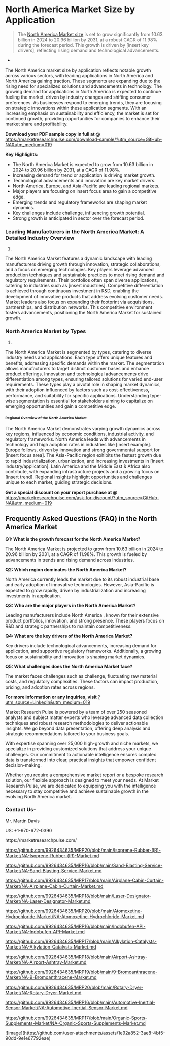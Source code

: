 <h1>North America  Market&nbsp;Size by Application</h1><blockquote><p>The <a href="https://marketresearchpulse.com/download-sample/?utm_source=GitHub-NA&amp;utm_medium=019">North America  Market size</a> is set to grow significantly from 10.63 billion in 2024 to 20.96 billion by 2031, at a robust CAGR of 11.98% during the forecast period. This growth is driven by [insert key drivers], reflecting rising demand and technological advancements.</p></blockquote><ul><li></li></ul><p>The North America  market size by application reflects notable growth across various sectors, with leading applications in North America  and North America  gaining traction. These segments are expanding due to the rising need for specialized solutions and advancements in technology. The growing demand for applications in North America  is expected to continue fueling the market, driven by industry changes and shifting consumer preferences. As businesses respond to emerging trends, they are focusing on strategic innovations within these application segments. With an increasing emphasis on sustainability and efficiency, the market is set for continued growth, providing opportunities for companies to enhance their market share and profitability.</p><p><strong>Download your PDF sample copy in full at @ </strong><a href="https://marketresearchpulse.com/download-sample/?utm_source=GitHub-NA&amp;utm_medium=019">https://marketresearchpulse.com/download-sample/?utm_source=GitHub-NA&amp;utm_medium=019</a></p><p><strong>Key Highlights: </strong></p><ul><li>The North America  Market is expected to grow from 10.63 billion in 2024 to 20.96 billion by 2031, at a CAGR of 11.98%.</li><li>Increasing demand for trend or application is driving market growth.</li><li>Technological advancements and innovation are key market drivers.</li><li>North America, Europe, and Asia-Pacific are leading regional markets.</li><li>Major players are focusing on insert focus area to gain a competitive edge.</li><li>Emerging trends and regulatory frameworks are shaping market dynamics.</li><li>Key challenges include challenge, influencing growth potential.</li><li>Strong growth is anticipated in sector over the forecast period.</li></ul><h3>Leading Manufacturers in the North America  Market: A Detailed Industry Overview</h3><ol><li></li></ol><div class="flex max-w-full flex-col flex-grow"><div class="min-h-8 text-message flex w-full flex-col items-end gap-2 whitespace-normal break-words [.text-message+&amp;]:mt-5" dir="auto" data-message-author-role="assistant" data-message-id="fd8432e4-4910-450d-b182-61b7bfb0a01f" data-message-model-slug="gpt-4o"><div class="flex w-full flex-col gap-1 empty:hidden first:pt-[3px]"><div class="markdown prose w-full break-words dark:prose-invert light"><p>The North America  Market features a dynamic landscape with leading manufacturers driving growth through innovation, strategic collaborations, and a focus on emerging technologies. Key players leverage advanced production techniques and sustainable practices to meet rising demand and regulatory requirements. Their portfolios often span diverse applications, catering to industries such as [insert industries]. Competitive differentiation is achieved through continuous investment in R&amp;D, enabling the development of innovative products that address evolving customer needs. Market leaders also focus on expanding their footprint via acquisitions, partnerships, and distribution networks. This competitive environment fosters advancements, positioning the North America  Market for sustained growth.</p></div></div></div></div><h3>North America  Market by Types</h3><ol><li></li></ol><div class="flex max-w-full flex-col flex-grow"><div class="min-h-8 text-message flex w-full flex-col items-end gap-2 whitespace-normal break-words [.text-message+&amp;]:mt-5" dir="auto" data-message-author-role="assistant" data-message-id="084470be-0bb7-4664-bddf-5156b4f41249" data-message-model-slug="gpt-4o-mini"><div class="flex w-full flex-col gap-1 empty:hidden first:pt-[3px]"><div class="markdown prose w-full break-words dark:prose-invert light"><p>The North America  Market is segmented by types, catering to diverse industry needs and applications. Each type offers unique features and benefits, addressing specific demands within the market. The segmentation allows manufacturers to target distinct customer bases and enhance product offerings. Innovation and technological advancements drive differentiation among types, ensuring tailored solutions for varied end-user requirements. These types play a pivotal role in shaping market dynamics, with their adoption influenced by factors such as cost-effectiveness, performance, and suitability for specific applications. Understanding type-wise segmentation is essential for stakeholders aiming to capitalize on emerging opportunities and gain a competitive edge.</p></div></div></div></div><h3><span style="font-size: 11px;">Regional Overview of the North America  Market</span></h3><div class="flex max-w-full flex-col flex-grow"><div class="min-h-8 text-message flex w-full flex-col items-end gap-2 whitespace-normal break-words [.text-message+&amp;]:mt-5" dir="auto" data-message-author-role="assistant" data-message-id="e9038762-ce64-4e30-91c9-9bd413514231" data-message-model-slug="gpt-4o-mini"><div class="flex w-full flex-col gap-1 empty:hidden first:pt-[3px]"><div class="markdown prose w-full break-words dark:prose-invert light"><p>The North America  Market demonstrates varying growth dynamics across key regions, influenced by economic conditions, industrial activity, and regulatory frameworks. North America leads with advancements in technology and high adoption rates in industries like [insert example]. Europe follows, driven by innovation and strong governmental support for [insert focus area]. The Asia-Pacific region exhibits the fastest growth due to rapid industrialization, urbanization, and increasing investments in [insert industry/application]. Latin America and the Middle East &amp; Africa also contribute, with expanding infrastructure projects and a growing focus on [insert trend]. Regional insights highlight opportunities and challenges unique to each market, guiding strategic decisions.</p></div></div></div></div><p><strong>Get a special discount on your report purchase at @ </strong><a href="https://marketresearchpulse.com/ask-for-discount/?utm_source=GitHub-NA&amp;utm_medium=019">https://marketresearchpulse.com/ask-for-discount/?utm_source=GitHub-NA&amp;utm_medium=019</a></p><h2>Frequently Asked Questions (FAQ) in the North America  Market</h2><p><strong>Q1: What is the growth forecast for the North America  Market?</strong></p><p>The North America  Market is projected to grow from 10.63 billion in 2024 to 20.96 billion by 2031, at a CAGR of 11.98%. This growth is fueled by advancements in trends and rising demand across industries.</p><p><strong>Q2: Which region dominates the North America  Market?</strong></p><p>North America currently leads the market due to its robust industrial base and early adoption of innovative technologies. However, Asia-Pacific is expected to grow rapidly, driven by industrialization and increasing investments in application.</p><p><strong>Q3: Who are the major players in the North America  Market?</strong></p><p>Leading manufacturers include North America , known for their extensive product portfolios, innovation, and strong presence. These players focus on R&amp;D and strategic partnerships to maintain competitiveness.</p><p><strong>Q4: What are the key drivers of the North America  Market?</strong></p><p>Key drivers include technological advancements, increasing demand for application, and supportive regulatory frameworks. Additionally, a growing focus on sustainability and innovation is shaping market dynamics.</p><p><strong>Q5: What challenges does the North America  Market face?</strong></p><p>The market faces challenges such as challenge, fluctuating raw material costs, and regulatory complexities. These factors can impact production, pricing, and adoption rates across regions.</p><p><strong>For more information or any inquiries, visit&nbsp;</strong><a href="?utm_source=Linkedin&utm_medium=019">?utm_source=Linkedin&utm_medium=019</a></p><p>Market Research Pulse is powered by a team of over 250 seasoned analysts and subject matter experts who leverage advanced data collection techniques and robust research methodologies to deliver actionable insights. We go beyond data presentation, offering deep analysis and strategic recommendations tailored to your business goals.</p><p>With expertise spanning over 25,000 high-growth and niche markets, we specialize in providing customized solutions that address your unique challenges. Our commitment to actionable intelligence ensures complex data is transformed into clear, practical insights that empower confident decision-making.</p><p>Whether you require a comprehensive market report or a bespoke research solution, our flexible approach is designed to meet your needs. At Market Research Pulse, we are dedicated to equipping you with the intelligence necessary to stay competitive and achieve sustainable growth in the evolving North America  market.</p><h3><strong>Contact Us-</strong></h3><p>Mr. Martin Davis</p><p>US: +1-970-672-0390</p><p>https://marketresearchpulse.com/</p><p><a href="https://github.com/9926434635/MRP20/blob/main/Isoprene-Rubber-(IR)-Market/NA-Isoprene-Rubber-(IR)-Market.md">https://github.com/9926434635/MRP20/blob/main/Isoprene-Rubber-(IR)-Market/NA-Isoprene-Rubber-(IR)-Market.md</a></p><p><a href="https://github.com/9926434635/MRP16/blob/main/Sand-Blasting-Service-Market/NA-Sand-Blasting-Service-Market.md">https://github.com/9926434635/MRP16/blob/main/Sand-Blasting-Service-Market/NA-Sand-Blasting-Service-Market.md</a></p><p><a href="https://github.com/9926434635/MRP17/blob/main/Airplane-Cabin-Curtain-Market/NA-Airplane-Cabin-Curtain-Market.md">https://github.com/9926434635/MRP17/blob/main/Airplane-Cabin-Curtain-Market/NA-Airplane-Cabin-Curtain-Market.md</a></p><p><a href="https://github.com/9926434635/MRP18/blob/main/Laser-Designator-Market/NA-Laser-Designator-Market.md">https://github.com/9926434635/MRP18/blob/main/Laser-Designator-Market/NA-Laser-Designator-Market.md</a></p><p><a href="https://github.com/9926434635/MRP20/blob/main/Atomoxetine-Hydrochloride-Market/NA-Atomoxetine-Hydrochloride-Market.md">https://github.com/9926434635/MRP20/blob/main/Atomoxetine-Hydrochloride-Market/NA-Atomoxetine-Hydrochloride-Market.md</a></p><p><a href="https://github.com/9926434635/MRP16/blob/main/Indobufen-API-Market/NA-Indobufen-API-Market.md">https://github.com/9926434635/MRP16/blob/main/Indobufen-API-Market/NA-Indobufen-API-Market.md</a></p><p><a href="https://github.com/9926434635/MRP17/blob/main/Alkylation-Catalysts-Market/NA-Alkylation-Catalysts-Market.md">https://github.com/9926434635/MRP17/blob/main/Alkylation-Catalysts-Market/NA-Alkylation-Catalysts-Market.md</a></p><p><a href="https://github.com/9926434635/MRP18/blob/main/Airport-Ashtray-Market/NA-Airport-Ashtray-Market.md">https://github.com/9926434635/MRP18/blob/main/Airport-Ashtray-Market/NA-Airport-Ashtray-Market.md</a></p><p><a href="https://github.com/9926434635/MRP19/blob/main/9-Bromoanthracene-Market/NA-9-Bromoanthracene-Market.md">https://github.com/9926434635/MRP19/blob/main/9-Bromoanthracene-Market/NA-9-Bromoanthracene-Market.md</a></p><p><a href="https://github.com/9926434635/MRP20/blob/main/Rotary-Dryer-Market/NA-Rotary-Dryer-Market.md">https://github.com/9926434635/MRP20/blob/main/Rotary-Dryer-Market/NA-Rotary-Dryer-Market.md</a></p><p><a href="https://github.com/9926434635/MRP16/blob/main/Automotive-Inertial-Sensor-Market/NA-Automotive-Inertial-Sensor-Market.md">https://github.com/9926434635/MRP16/blob/main/Automotive-Inertial-Sensor-Market/NA-Automotive-Inertial-Sensor-Market.md</a></p><p><a href="https://github.com/9926434635/MRP17/blob/main/Organic-Sports-Supplements-Market/NA-Organic-Sports-Supplements-Market.md">https://github.com/9926434635/MRP17/blob/main/Organic-Sports-Supplements-Market/NA-Organic-Sports-Supplements-Market.md</a></p>
![image](https://github.com/user-attachments/assets/1e92a852-3ae8-4bf5-90dd-9e1e67792eae)
